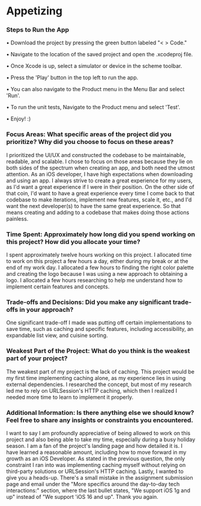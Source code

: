 # Appetizing

### Steps to Run the App

• Download the project by pressing the green button labeled "< > Code."  

• Navigate to the location of the saved project and open the .xcodeproj file.  

• Once Xcode is up, select a simulator or device in the scheme toolbar.  

• Press the 'Play' button in the top left to run the app.  

• You can also navigate to the Product menu in the Menu Bar and select 'Run'.  

• To run the unit tests, Navigate to the Product menu and select 'Test'.  

• Enjoy! :)  



### Focus Areas: What specific areas of the project did you prioritize? Why did you choose to focus on these areas?

I prioritized the UI/UX and constructed the codebase to be maintainable, readable, and scalable. I chose to focus on those areas because they lie on both sides of the spectrum when creating an app, and both need the utmost attention. As an iOS developer, I have high expectations when downloading and using an app. I always strive to create a great experience for my users, as I'd want a great experience if I were in their position. On the other side of that coin, I'd want to have a great experience every time I come back to that codebase to make iterations, implement new features, scale it, etc., and I'd want the next developer(s) to have the same great experience. So that means creating and adding to a codebase that makes doing those actions painless.

  


### Time Spent: Approximately how long did you spend working on this project? How did you allocate your time?

I spent approximately twelve hours working on this project. I allocated time to work on this project a few hours a day, either during my break or at the end of my work day. I allocated a few hours to finding the right color palette and creating the logo because I was using a new approach to obtaining a logo. I allocated a few hours researching to help me understand how to implement certain features and concepts. 


  

### Trade-offs and Decisions: Did you make any significant trade-offs in your approach? 

One significant trade-off I made was putting off certain implementations to save time, such as caching and specific features, including accessibility, an expandable list view, and cuisine sorting.


  

### Weakest Part of the Project: What do you think is the weakest part of your project? 

The weakest part of my project is the lack of caching. This project would be my first time implementing caching alone, as my experience lies in using external dependencies. I researched the concept, but most of my research led me to rely on URLSession's HTTP caching, which then I realized I needed more time to learn to implement it properly.


  

### Additional Information: Is there anything else we should know? Feel free to share any insights or constraints you encountered.

I want to say I am profoundly appreciative of being allowed to work on this project and also being able to take my time, especially during a busy holiday season. I am a fan of the project's landing page and how detailed it is. I have learned a reasonable amount, including how to move forward in my growth as an iOS Developer. As stated in the previous question, the only constraint I ran into was implementing caching myself without relying on third-party solutions or URLSession's HTTP caching. Lastly, I wanted to give you a heads-up. There's a small mistake in the assignment submission page and email under the "More specifics around the day-to-day tech interactions:" section, where the last bullet states, "We support iOS 1g and up" instead of "We support 'iOS 16 and up". Thank you again.
